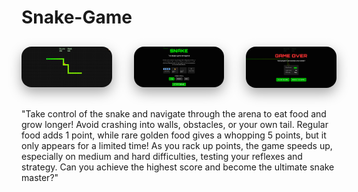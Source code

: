 # Snake-Game
<!-- Snake Game Gallery -->
<div style="display:grid; grid-template-columns: repeat(3, 1fr); gap:35px; justify-items:center; margin: 30px 0;">
  <a href="https://raw.githubusercontent.com/ChathushkaSanjaya1/Snake-Game/main/SnakeGame1.png" target="_blank" rel="noopener">
    <img alt="Snake Game - 2" src="https://github.com/ChathushkaSanjaya1/Snake-Game/blob/main/SnakeGame1.png?raw=true"
         style="width:450px; height:auto; border-radius:16px; box-shadow:0 8px 20px rgba(0,0,0,0.35);">
  </a>

  <a href="https://raw.githubusercontent.com/ChathushkaSanjaya1/Snake-Game/main/SnakeGame.png" target="_blank" rel="noopener">
    <img alt="Snake Game - 1" src="https://github.com/ChathushkaSanjaya1/Snake-Game/blob/main/SnakeGame.png?raw=true"
         style="width:450px; height:auto; border-radius:16px; box-shadow:0 8px 20px rgba(0,0,0,0.35);">
  </a>

  <a href="https://raw.githubusercontent.com/ChathushkaSanjaya1/Snake-Game/main/SnakeGame2.png" target="_blank" rel="noopener">
    <img alt="Snake Game - 3" src="https://github.com/ChathushkaSanjaya1/Snake-Game/blob/main/SnakeGame2.png?raw=true"
         style="width:450px; height:auto; border-radius:16px; box-shadow:0 8px 20px rgba(0,0,0,0.35);">
  </a>
</div>

"Take control of the snake and navigate through the arena to eat food and grow longer! Avoid crashing into walls, obstacles, or your own tail. Regular food adds 1 point, while rare golden food gives a whopping 5 points, but it only appears for a limited time! As you rack up points, the game speeds up, especially on medium and hard difficulties, testing your reflexes and strategy. Can you achieve the highest score and become the ultimate snake master?"








